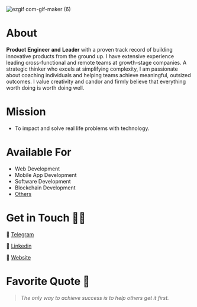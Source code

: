 
![ezgif com-gif-maker (6)](https://media.licdn.com/dms/image/v2/D4D16AQECeyb0-noEZQ/profile-displaybackgroundimage-shrink_350_1400/profile-displaybackgroundimage-shrink_350_1400/0/1730490166692?e=1735776000&v=beta&t=ISGa9XcENI_ZaVDqYxWboiU6Bj0TgEzT5_iOiPW1LtU)




# About
𝐏𝐫𝐨𝐝𝐮𝐜𝐭 𝐄𝐧𝐠𝐢𝐧𝐞𝐞𝐫 𝐚𝐧𝐝 𝐋𝐞𝐚𝐝𝐞𝐫 with a proven track record of building innovative products from the ground up. I have extensive experience leading cross-functional and remote teams at growth-stage companies. A strategic thinker who excels at simplifying complexity, I am passionate about coaching individuals and helping teams achieve meaningful, outsized outcomes. I value creativity and candor and firmly believe that everything worth doing is worth doing well.

# Mission
- To impact and solve real life problems with technology. 

# Available For
- Web Development
- Mobile App Development
- Software Development
- Blockchain Development
- [Others](https://www.kingsleynwoye.com)

# Get in Touch 👍🏽
🔗 [Telegram](https://t.me/kingsleynwoye)

🔗 [Linkedin](https://www.linkedin.com/in/kingsleynwoye/)

🔗 [Website](https://www.kingsleynwoye.com)

# Favorite Quote 📖
> _The only way to achieve success is to help others get it first._
